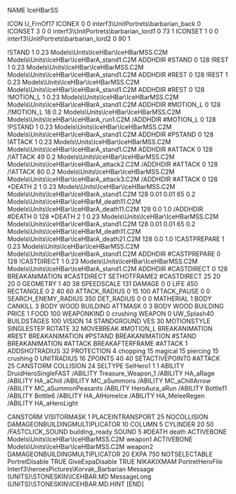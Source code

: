 NAME IceHBarSS

ICON U_FrnOf17
ICONEX 0 0 interf3\UnitPortrets\barbarian_back 0
ICONSET 3 0 0 interf3\UnitPortrets\barbarian_lord1 0 73 1
ICONSET 1 0 0 interf3\UnitPortrets\barbarian_lord2 0 90 1

!STAND          1 0.23 Models\Units\IceHBar\IceHBarMSS.C2M Models\Units\IceHBar\IceHBarA_stand1.C2M
ADDHDIR #STAND 0 128
!REST          1 0.23 Models\Units\IceHBar\IceHBarMSS.C2M Models\Units\IceHBar\IceHBarA_stand1.C2M
ADDHDIR #REST 0 128
!REST          1 0.23 Models\Units\IceHBar\IceHBarMSS.C2M Models\Units\IceHBar\IceHBarA_stand1.C2M
ADDHDIR #REST 0 128
!MOTION_L      1 0.23 Models\Units\IceHBar\IceHBarMSS.C2M Models\Units\IceHBar\IceHBarA_stand1.C2M
ADDHDIR #MOTION_L 0 128
/!MOTION_L      18 0.2 Models\Units\IceHBar\IceHBarMSS.C2M Models\Units\IceHBar\IceHBarA_run1.C2M
/ADDHDIR #MOTION_L 0 128
!PSTAND        1 0.23 Models\Units\IceHBar\IceHBarMSS.C2M Models\Units\IceHBar\IceHBarA_stand1.C2M
ADDHDIR #PSTAND 0 128 
!ATTACK        1 0.23 Models\Units\IceHBar\IceHBarMSS.C2M Models\Units\IceHBar\IceHBarA_stand1.C2M
ADDHDIR #ATTACK 0 128
/!ATTACK        49 0.2 Models\Units\IceHBar\IceHBarMSS.C2M Models\Units\IceHBar\IceHBarA_attack2.C2M
/ADDHDIR #ATTACK 0 128
/!ATTACK        80 0.2 Models\Units\IceHBar\IceHBarMSS.C2M Models\Units\IceHBar\IceHBarA_attack3.C2M
/ADDHDIR #ATTACK 0 128
*DEATH         2 1 0.23 Models\Units\IceHBar\IceHBarMSS.C2M Models\Units\IceHBar\IceHBarA_stand1.C2M 128 0.01 0.01   65 0.2 Models\Units\IceHBar\IceHBarM_death11.C2M Models\Units\IceHBar\IceHBarA_death11.C2M 128 0.0 1.0 
/ADDHDIR #DEATH 0 128
*DEATH         2 1 0.23 Models\Units\IceHBar\IceHBarMSS.C2M Models\Units\IceHBar\IceHBarA_stand1.C2M 128 0.01 0.01   65 0.2 Models\Units\IceHBar\IceHBarM_death11.C2M Models\Units\IceHBar\IceHBarA_death21.C2M 128 0.0 1.0 
!CASTPREPARE   1 0.23 Models\Units\IceHBar\IceHBarMSS.C2M Models\Units\IceHBar\IceHBarA_stand1.C2M
ADDHDIR #CASTPREPARE 0 128
!CASTDIRECT    1 0.23 Models\Units\IceHBar\IceHBarMSS.C2M Models\Units\IceHBar\IceHBarA_stand1.C2M
ADDHDIR #CASTDIRECT 0 128
BREAKANIMATION #CASTDIRECT
SETHOTFRAME2 #CASTDIRECT 25 20 20 0
GEOMETRY 1 40 38
SPEEDSCALE 131
DAMAGE   0 0
LIFE     450
RECTANGLE 0 2 40 60
ATTACK_RADIUS 0 15 100
ATTACK_PAUSE 0 0
SEARCH_ENEMY_RADIUS 350
DET_RADIUS 0 0 0
MATHERIAL 1 BODY
CANKILL 3 BODY WOOD BUILDING
ATTMASK 0 3 BODY WOOD BUILDING
PRICE 1 FOOD 100
WEAPONKIND 0 crushing
WEAPON 0 UW_Splash40
BUILDSTAGES 100
VISION 14
STANDGROUND
VES 30
MOTIONSTYLE SINGLESTEP
ROTATE 32
MOVEBREAK #MOTION_L
BREAKANIMATION #REST
BREAKANIMATION #PSTAND
BREAKANIMATION #STAND
BREAKANIMATION #ATTACK
BREAKAFTERFRAME #ATTACK 1
ADDSHOTRADIUS 32
PROTECTION 4 chopping 15 magical 15 piercing 15 crushing 0
UNITRADIUS 16
ZPOINTS 40 40
SETACTIVEPOINT0 #ATTACK 25
CANSTORM
COLLISION 24
SELTYPE SelHero1 1 1
ABILITY DruidHeroSingleFAST
/ABILITY Treasure_Weapon_1
/ABILITY HA_aRage
/ABILITY HA_aChill 
/ABILITY MC_aSummons
/ABILITY MC_aChillArrow 
/ABILITY MC_aSummonPeasants
/ABILITY HeroAura_aRun
/ABILITY Bottle11
/ABILITY Bottle6
/ABILITY HA_AtHomeIce
/ABILITY HA_MeleeRegen
/ABILITY HA_aHeroLight

CANSTORM
VISITORMASK 1
PLACEINTRANSPORT 25
NOCOLLISION
DAMAGEONBUILDINGMULTIPLICATOR 10
COLUMN 5
CYLINDER 20 50
/FASTCLICK_SOUND building_ready
SOUND 5 #DEATH death
ACTIVEBONE Models\Units\IceHBar\IceHBarMSS.C2M weapon1
ACTIVEBONE Models\Units\IceHBar\IceHBarMSS.C2M weapon2
DAMAGEONBUILDINGMULTIPLICATOR 20
EXPA 750
NOTSELECTABLE
PortretDisable TRUE
GiveExpaDisable TRUE
NIKAKIXMAM
PortretHeroFile Interf3\heroesPictures\Korvak_Barbarian
Message (UNITS)\STONESKIN\ICEHBAR.MD
MessageLong (UNITS)\STONESKIN\ICEHBAR.MD.HINT
[END]
